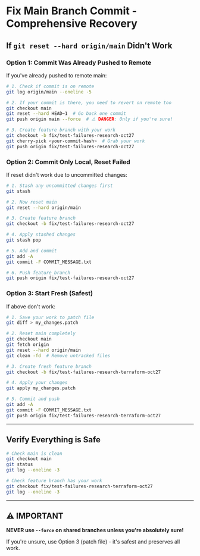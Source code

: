 # Fix Main Branch Commit - Comprehensive Recovery

## If `git reset --hard origin/main` Didn't Work

### Option 1: Commit Was Already Pushed to Remote
If you've already pushed to remote main:

```bash
# 1. Check if commit is on remote
git log origin/main --oneline -5

# 2. If your commit is there, you need to revert on remote too
git checkout main
git reset --hard HEAD~1  # Go back one commit
git push origin main --force  # ⚠️ DANGER: Only if you're sure!

# 3. Create feature branch with your work
git checkout -b fix/test-failures-research-oct27
git cherry-pick <your-commit-hash>  # Grab your work
git push origin fix/test-failures-research-oct27
```

### Option 2: Commit Only Local, Reset Failed
If reset didn't work due to uncommitted changes:

```bash
# 1. Stash any uncommitted changes first
git stash

# 2. Now reset main
git reset --hard origin/main

# 3. Create feature branch
git checkout -b fix/test-failures-research-oct27

# 4. Apply stashed changes
git stash pop

# 5. Add and commit
git add -A
git commit -F COMMIT_MESSAGE.txt

# 6. Push feature branch
git push origin fix/test-failures-research-oct27
```

### Option 3: Start Fresh (Safest)
If above don't work:

```bash
# 1. Save your work to patch file
git diff > my_changes.patch

# 2. Reset main completely
git checkout main
git fetch origin
git reset --hard origin/main
git clean -fd  # Remove untracked files

# 3. Create fresh feature branch
git checkout -b fix/test-failures-research-terraform-oct27

# 4. Apply your changes
git apply my_changes.patch

# 5. Commit and push
git add -A
git commit -F COMMIT_MESSAGE.txt
git push origin fix/test-failures-research-terraform-oct27
```

---

## Verify Everything is Safe

```bash
# Check main is clean
git checkout main
git status
git log --oneline -3

# Check feature branch has your work
git checkout fix/test-failures-research-terraform-oct27
git log --oneline -3
```

---

## ⚠️ IMPORTANT

**NEVER use `--force` on shared branches unless you're absolutely sure!**

If you're unsure, use Option 3 (patch file) - it's safest and preserves all work.